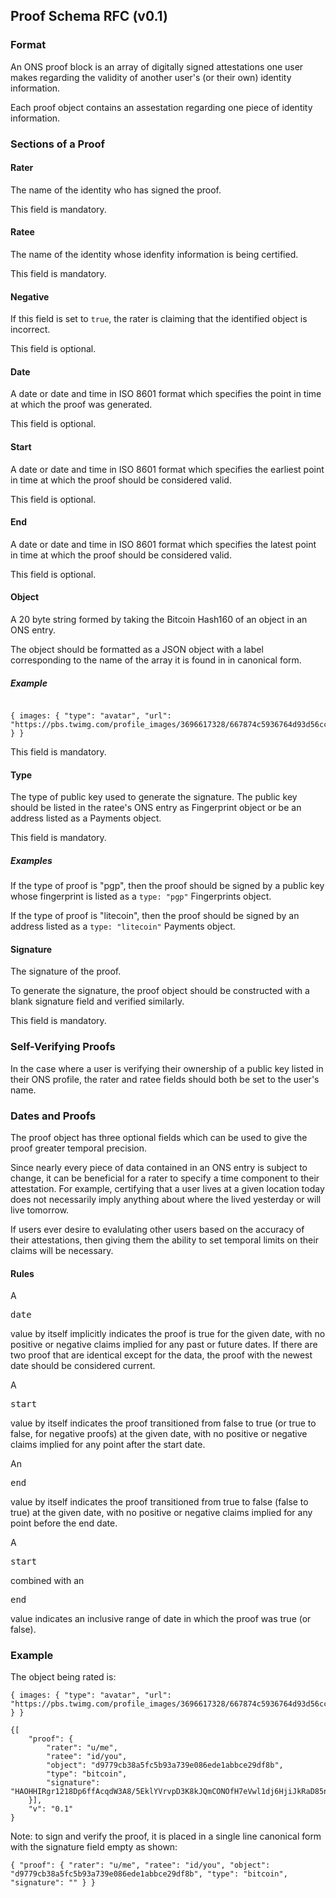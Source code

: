 ## Proof Schema RFC (v0.1)

### Format

An ONS proof block is an array of digitally signed attestations one user makes regarding the validity of another user's (or their own) identity information.

Each proof object contains an assestation regarding one piece of identity information.

### Sections of a Proof

#### Rater

The name of the identity who has signed the proof.

This field is mandatory.

#### Ratee

The name of the identity whose idenfity information is being certified.

This field is mandatory.

#### Negative

If this field is set to <code>true</code>, the rater is claiming that the identified object is incorrect.

This field is optional.

#### Date

A date or date and time in ISO 8601 format which specifies the point in time at which the proof was generated.

This field is optional.

#### Start

A date or date and time in ISO 8601 format which specifies the earliest point in time at which the proof should be considered valid.

This field is optional.

#### End

A date or date and time in ISO 8601 format which specifies the latest point in time at which the proof should be considered valid.

This field is optional.

#### Object

A 20 byte string formed by taking the Bitcoin Hash160 of an object in an ONS entry.

The object should be formatted as a JSON object with a label corresponding to the name of the array it is found in in canonical form.

##### Example

<pre><code>
{ images: { "type": "avatar", "url": "https://pbs.twimg.com/profile_images/3696617328/667874c5936764d93d56ccc76a2bcc13.jpeg" } }
</pre></code>

This field is mandatory.

#### Type

The type of public key used to generate the signature. The public key should be listed in the ratee's ONS entry as Fingerprint object or be an address listed as a Payments object.

This field is mandatory.

##### Examples

If the type of proof is "pgp", then the proof should be signed by a public key whose fingerprint is listed as a <code>type: "pgp"</code> Fingerprints object.

If the type of proof is "litecoin", then the proof should be signed by an address listed as a <code>type: "litecoin"</code> Payments object.

#### Signature

The signature of the proof.

To generate the signature, the proof object should be constructed with a blank signature field and verified similarly.

This field is mandatory.

### Self-Verifying Proofs

In the case where a user is verifying their ownership of a public key listed in their ONS profile, the rater and ratee fields should both be set to the user's name.

### Dates and Proofs

The proof object has three optional fields which can be used to give the proof greater temporal precision.

Since nearly every piece of data contained in an ONS entry is subject to change, it can be beneficial for a rater to specify a time component to their attestation. For example, certifying that a user lives at a given location today does not necessarily imply anything about where the lived yesterday or will live tomorrow.

If users ever desire to evalulating other users based on the accuracy of their attestations, then giving them the ability to set temporal limits on their claims will be necessary.

#### Rules

A <pre>date</pre> value by itself implicitly indicates the proof is true for the given date, with no positive or negative claims implied for any past or future dates. If there are two proof that are identical except for the data, the proof with the newest date should be considered current.

A <pre>start</pre> value by itself indicates the proof transitioned from false to true (or true to false, for negative proofs) at the given date, with no positive or negative claims implied for any point after the start date.

An <pre>end</pre> value by itself indicates the proof transitioned from true to false (false to true) at the given date, with no positive or negative claims implied for any point before the end date.

A <pre>start</pre> combined with an <pre>end</pre> value indicates an inclusive range of date in which the proof was true (or false).

### Example

The object being rated is: 

<pre><code>{ images: { "type": "avatar", "url": "https://pbs.twimg.com/profile_images/3696617328/667874c5936764d93d56ccc76a2bcc13.jpeg" } }</code></pre>

<pre><code>{[
    "proof": {
        "rater": "u/me",
        "ratee": "id/you",
        "object": "d9779cb38a5fc5b93a739e086ede1abbce29df8b",
        "type": "bitcoin",
        "signature": "HAOHHIRgr1218Dp6ffAcqdW3A8/5EklYVrvpD3K8kJQmCONOfH7eVwl1dj6HjiJkRaD85nLgC1T2nrWUgtz6D8g="
    }],
    "v": "0.1"
}</code></pre>

Note: to sign and verify the proof, it is placed in a single line canonical form with the signature field empty as shown:

<pre><code>{ "proof": { "rater": "u/me", "ratee": "id/you", "object": "d9779cb38a5fc5b93a739e086ede1abbce29df8b", "type": "bitcoin", "signature": "" } }</code></pre>
